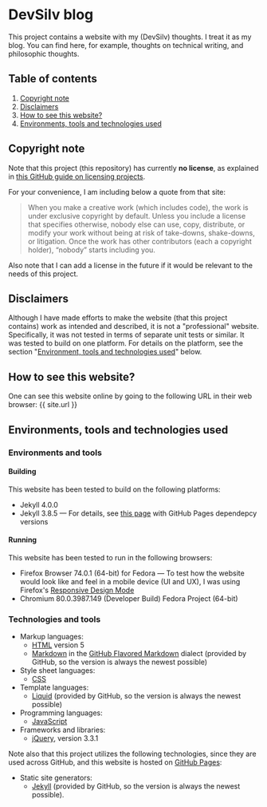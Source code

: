 # DevSilv blog

This project contains a website with my (DevSilv) thoughts. I treat it as my blog. You can find here, for example, thoughts on technical writing, and philosophic thoughts.

## Table of contents

1. [Copyright note](#copyright-note)
2. [Disclaimers](#disclaimers)
3. [How to see this website?](#how-to-see-this-website)
4. [Environments, tools and technologies used](#environments-tools-and-technologies-used)

## Copyright note

Note that this project (this repository) has currently **no license**, as explained in [this GitHub guide on licensing projects](https://choosealicense.com/no-permission/).

For your convenience, I am including below a quote from that site:

> When you make a creative work (which includes code), the work is under exclusive copyright by default. Unless you include a license that specifies otherwise, nobody else can use, copy, distribute, or modify your work without being at risk of take-downs, shake-downs, or litigation. Once the work has other contributors (each a copyright holder), “nobody” starts including you.

Also note that I can add a license in the future if it would be relevant to the needs of this project.

## Disclaimers

Although I have made efforts to make the website (that this project contains) work as intended and described, it is not a "professional" website. Specifically, it was not tested in terms of separate unit tests or similar. It was tested to build on one platform. For details on the platform, see the section "[Environment, tools and technologies used](#environments-tools-and-technologies-used)" below.

## How to see this website?

One can see this website online by going to the following URL in their web browser: {{ site.url }}

## Environments, tools and technologies used

### Environments and tools

#### Building

This website has been tested to build on the following platforms:

- Jekyll 4.0.0
- Jekyll 3.8.5 — For details, see [this page](https://pages.github.com/versions/) with GitHub Pages dependepcy versions

#### Running

This website has been tested to run in the following browsers:
- Firefox Browser 74.0.1 (64-bit) for Fedora — To test how the website would look like and feel in a mobile device (UI and UX), I was using Firefox's [Responsive Design Mode](https://developer.mozilla.org/en-US/docs/Tools/Responsive_Design_Mode)
- Chromium 80.0.3987.149 (Developer Build) Fedora Project (64-bit)

### Technologies and tools

- Markup languages:
    - [HTML](https://en.wikipedia.org/wiki/HTML) version 5
    - [Markdown](https://en.wikipedia.org/wiki/Markdown) in the [GitHub Flavored Markdown](https://github.github.com/gfm/) dialect (provided by GitHub, so the version is always the newest possible)
- Style sheet languages:
    - [CSS](https://en.wikipedia.org/wiki/Cascading_Style_Sheets)
- Template languages:
    - [Liquid](https://shopify.github.io/liquid/) (provided by GitHub, so the version is always the newest possible)
- Programming languages:
    - [JavaScript](https://en.wikipedia.org/wiki/JavaScript)
- Frameworks and libraries:
    - [jQuery](https://en.wikipedia.org/wiki/JQuery), version 3.3.1

Note also that this project utilizes the following technologies, since they are used across GitHub, and this website is hosted on [GitHub Pages](https://pages.github.com/):

- Static site generators:
    - [Jekyll](https://en.wikipedia.org/wiki/Jekyll_(software)) (provided by GitHub, so the version is always the newest possible).
